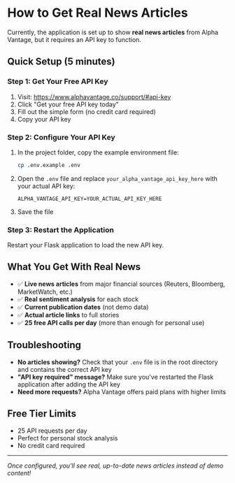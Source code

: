 # How to Get Real News Articles

Currently, the application is set up to show **real news articles** from Alpha Vantage, but it requires an API key to function.

## Quick Setup (5 minutes)

### Step 1: Get Your Free API Key
1. Visit: https://www.alphavantage.co/support/#api-key
2. Click "Get your free API key today"
3. Fill out the simple form (no credit card required)
4. Copy your API key

### Step 2: Configure Your API Key
1. In the project folder, copy the example environment file:
   ```bash
   cp .env.example .env
   ```

2. Open the `.env` file and replace `your_alpha_vantage_api_key_here` with your actual API key:
   ```env
   ALPHA_VANTAGE_API_KEY=YOUR_ACTUAL_API_KEY_HERE
   ```

3. Save the file

### Step 3: Restart the Application
Restart your Flask application to load the new API key.

## What You Get With Real News
- ✅ **Live news articles** from major financial sources (Reuters, Bloomberg, MarketWatch, etc.)
- ✅ **Real sentiment analysis** for each stock
- ✅ **Current publication dates** (not demo data)
- ✅ **Actual article links** to full stories
- ✅ **25 free API calls per day** (more than enough for personal use)

## Troubleshooting
- **No articles showing?** Check that your `.env` file is in the root directory and contains the correct API key
- **"API key required" message?** Make sure you've restarted the Flask application after adding the API key
- **Need more requests?** Alpha Vantage offers paid plans with higher limits

## Free Tier Limits
- 25 API requests per day
- Perfect for personal stock analysis
- No credit card required

---
*Once configured, you'll see real, up-to-date news articles instead of demo content!*